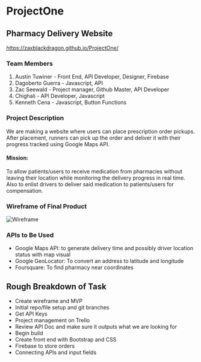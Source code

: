 # ProjectOne

## Pharmacy Delivery Website

https://zaxblackdragon.github.io/ProjectOne/

### Team Members

1. Austin Tuwiner - Front End, API Developer, Designer, Firebase
2. Dagoberto Guerra - Javascript, API
3. Zac Seewald - Project manager, Github Master, API Developer
4. Chighali - API Developer, Javascript
5. Kenneth Cena - Javascript, Button Functions

### Project Description

We are making a website where users can place prescription order pickups. After placement, runners can pick up the order and deliver it with their progress tracked using Google Maps API.

#### Mission: 

To allow patients/users to receive medication from pharmacies without leaving their location while monitoring the delivery progress in real time. Also to enlist drivers to deliver said medication to patients/users for compensation. 

### Wireframe of Final Product
![Wireframe](https://github.com/zaxblackdragon/ProjectOne/blob/master/assets/images/RDX-mobile-wireframe.jpg)

### APIs to Be Used
- Google Maps API: to generate delivery time and possibly driver location status with map visual
- Google GeoLocator: To convert an address to latitude and longitude
- Foursquare: To find pharmacy near coordinates

## Rough Breakdown of Task
- Create wireframe and MVP
- Initial repo/file setup and git branches
- Get API Keys
- Project management on Trello
- Review API Doc and make sure it outputs what we are looking for
- Begin build
- Create front end with Bootstrap and CSS
- Firebase to store orders
- Connecting APIs and input fields

